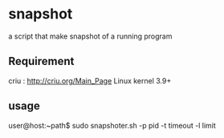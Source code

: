 snapshot
========

a script that make snapshot of a running program


Requirement
-----------

criu : http://criu.org/Main_Page
Linux kernel 3.9+


usage
-----

user@host:~path$ sudo snapshoter.sh -p pid -t timeout -l limit

